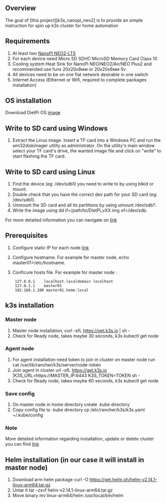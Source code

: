 ## Overview

The goal of [this project][k3s_nanopi_neo2] is to provide an simple instruction for spin up k3s cluster for home automation

## Requirements 

1. At least two [NanoPi NEO2-LTS](https://www.friendlyarm.com/index.php?route=product/product&product_id=180)
2. For each device need Micro SD SDHC MicroSD Memory Card Class 10
3. Cooling system Heat Sink for NanoPi NEO/NEO2/Air/NEO Plus2 and recommended use funs 20x20x8мм or 20x20x6мм 5v
4. All devices need to be on one flat network desirable in one switch
5. Internet Access (Ethernet or Wifi, required to complete packages installation)


## OS installation

Download DietPi OS [image](https://dietpi.com/downloads/images/DietPi_NanoPiNEO2-ARMv8-Stretch.7z)

## Write to SD card using Windows
1. Extract the Linux image. Insert a TF card into a Windows PC and run the win32diskimager utility as administrator. On the utility's main window select your TF card's drive, the wanted image file and click on "write" to start flashing the TF card.

## Write to SD card using Linux

1. Find the device (eg: /dev/sdb1) you need to write to by using blkid or mount.
2. Double check that you have the correct dev path for your SD card (eg: /dev/sdb1).
3. Unmount the SD card and all its partitions by using umount /dev/sdb?.
4. Write the image using dd if=/path/to/DietPi_vXX.img of=/dev/sdb.


For more detailed information you can navigate on [link](https://dietpi.com/phpbb/viewtopic.php?f=8&t=9#p9)

## Prerequisites

1. Configure static IP for each node [link](https://dietpi.com/phpbb/viewtopic.php?f=8&t=14)
2. Configure hostname. For example for master node, echo master01>/etc/hostname.
3. Conficure hosts file. For example for master node :
        
        127.0.0.1    localhost.localdomain localhost
        127.0.1.1    master01
        192.168.1.200 master01.home.local

## k3s installation
  
### Master node
  
  1. Master node installation, curl -sfL https://get.k3s.io | sh -
  2. Check for Ready node, takes maybe 30 seconds, k3s kubectl get node

### Agent node

  1. For agent installation need token to join in cluster on master node run cat /var/lib/rancher/k3s/server/node-token
  2. Join agent in cluster url -sfL https://get.k3s.io |K3S_URL=https://MASTER_IP:6443 K3S_TOKEN=TOKEN sh -
  3. Check for Ready node, takes maybe 60 seconds, k3s kubectl get node

### Save config 
  
  1. On master node in home directory create .kube directory
  2. Copy config file to .kube directory cp /etc/rancher/k3s/k3s.yaml ~/.kube/config

### Note
  
  More detailed information regarding installation, update or delete cluster you can find [link](https://github.com/rancher/k3s)

## Helm installation (in our case it will install in master node)
  
  1. Download arm helm package curl -O https://get.helm.sh/helm-v2.14.1-linux-arm64.tar.gz
  2. Untar it tar -zxvf helm-v2.14.1-linux-arm64.tar.gz
  3. Move binary mv linux-arm64/helm /usr/local/bin/helm






